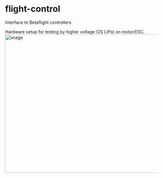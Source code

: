 # flight-control
Interface to Betaflight controllers

Hardware setup for testing by higher voltage (2S LiPo) on motor/ESC.
<img width="750" height="457" alt="image" src="https://github.com/user-attachments/assets/d2d54217-9336-43a0-ab67-f9e4000cfa5f" />

